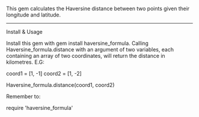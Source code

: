 This gem calculates the Haversine distance between two points given their longitude and latitude. 

-------------------------------------------------------------------------------------------------
Install & Usage

Install this gem with gem install haversine_formula. Calling Haversine_formula.distance with an argument of two variables, each containing an array of two coordinates, will return the distance in kilometres. E.G:

coord1 = [1, -1]
coord2 = [1, -2]

Haversine_formula.distance(coord1, coord2)

Remember to:

require 'haversine_formula'